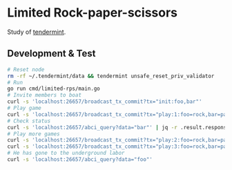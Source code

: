 # Limited Rock-paper-scissors

Study of [tendermint](https://www.tendermint.com/).

## Development & Test

```sh
# Reset node
rm -rf ~/.tendermint/data && tendermint unsafe_reset_priv_validator
# Run
go run cmd/limited-rps/main.go
# Invite members to boat
curl -s 'localhost:26657/broadcast_tx_commit?tx="init:foo,bar"'
# Play game
curl -s 'localhost:26657/broadcast_tx_commit?tx="play:1:foo=rock,bar=paper"'
# Check status
curl -s 'localhost:26657/abci_query?data="bar"' | jq -r .result.response.value | base64 -d
# Play more games
curl -s 'localhost:26657/broadcast_tx_commit?tx="play:2:foo=rock,bar=paper"'
curl -s 'localhost:26657/broadcast_tx_commit?tx="play:3:foo=rock,bar=paper"'
# He has gone to the underground labor
curl -s 'localhost:26657/abci_query?data="foo"'
```
